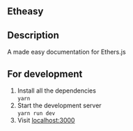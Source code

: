 ## Etheasy

## Description
A made easy documentation for Ethers.js
## For development 
1. Install all the dependencies <br/> 
    `yarn`
2. Start the development server <br/>
    `yarn run dev`
3. Visit [localhost:3000](http://localhost:3000)